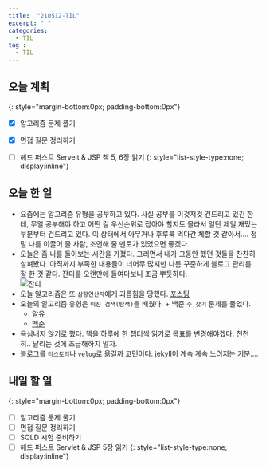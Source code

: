 ```yaml
---
title:  "210512-TIL"
excerpt: " "
categories: 
  - TIL
tag : 
  - TIL
---
```


## 오늘 계획
{: style="margin-bottom:0px; padding-bottom:0px"}

- [X] 알고리즘 문제 풀기
- [X] 면접 질문 정리하기
- [ ] 헤드 퍼스트 Servelt & JSP 책 5, 6장 읽기
{: style="list-style-type:none; display:inline"}


## 오늘 한 일

- 요즘에는 알고리즘 유형을 공부하고 있다. 사실 공부를 이것저것 건드리고 있긴 한데, 무얼 공부해야 하고 어떤 걸 우선순위로 잡아야 할지도 몰라서 일단 제일 재밌는 부분부터 건드리고 있다. 이 상태에서 아무거나 후루룩 먹다간 체할 것 같아서.... 정말 나를 이끌어 줄 사람, 조언해 줄 멘토가 있었으면 좋겠다.
- 오늘은 좀 나를 돌아보는 시간을 가졌다. 그러면서 내가 그동안 했던 것들을 찬찬히 살펴봤다. 아직까지 부족한 내용들이 너어무 많지만 나름 꾸준하게 블로그 관리를 잘 한 것 같다. 잔디를 오랜만에 들여다보니 조금 뿌듯하다. <br> ![잔디](https://user-images.githubusercontent.com/70805241/118017669-dcbdfb00-b391-11eb-954f-9e063ed20699.png)
- 오늘 알고리즘은 또 `삼항연산자`에게 괴롭힘을 당했다. [포스팅](http://127.0.0.1:4000/algorithm/programmers-31/)
- 오늘의 알고리즘 유형은 `이진 검색(탐색)`을 배웠다. + 백준 `수 찾기` 문제를 풀었다.
    - [알유](https://techhan.github.io/study/BinarySearch/)
    - [백준](https://techhan.github.io/algorithm/baekjoon-2/)
- 욕심내지 않기로 했다. 책을 하루에 한 챕터씩 읽기로 목표를 변경해야겠다. 천천히.. 달리는 것에 조급해하지 말자.
- 블로그를 `티스토리`나 `velog`로 옮길까 고민이다. jekyll이 계속 계속 느려지는 기분....

## 내일 할 일
{: style="margin-bottom:0px; padding-bottom:0px"}

- [ ] 알고리즘 문제 풀기
- [ ] 면접 질문 정리하기
- [ ] SQLD 시험 준비하기
- [ ] 헤드 퍼스트 Servlet & JSP 5장 읽기
{: style="list-style-type:none; display:inline"}
